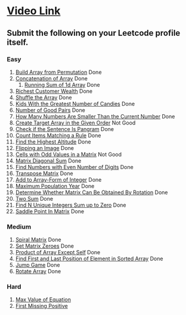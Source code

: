 # [Video Link](https://youtu.be/n60Dn0UsbEk)

## Submit the following on your Leetcode profile itself.

### Easy
1. [Build Array from Permutation](https://leetcode.com/problems/build-array-from-permutation/) Done
2. [Concatenation of Array](https://leetcode.com/problems/concatenation-of-array/) Done
   1. [Running Sum of 1d Array](https://leetcode.com/problems/running-sum-of-1d-array/) Done
3. [Richest Customer Wealth](https://leetcode.com/problems/richest-customer-wealth/) Done
4. [Shuffle the Array](https://leetcode.com/problems/shuffle-the-array/) Done
5. [Kids With the Greatest Number of Candies](https://leetcode.com/problems/kids-with-the-greatest-number-of-candies/) Done
6. [Number of Good Pairs](https://leetcode.com/problems/number-of-good-pairs/) Done
7. [How Many Numbers Are Smaller Than the Current Number](https://leetcode.com/problems/how-many-numbers-are-smaller-than-the-current-number/) Done
8. [Create Target Array in the Given Order](https://leetcode.com/problems/create-target-array-in-the-given-order/) Not Good
9. [Check if the Sentence Is Pangram](https://leetcode.com/problems/check-if-the-sentence-is-pangram/) Done
10. [Count Items Matching a Rule](https://leetcode.com/problems/count-items-matching-a-rule/) Done
11. [Find the Highest Altitude](https://leetcode.com/problems/find-the-highest-altitude/) Done
12. [Flipping an Image](https://leetcode.com/problems/flipping-an-image/) Done
13. [Cells with Odd Values in a Matrix](https://leetcode.com/problems/cells-with-odd-values-in-a-matrix/) Not Good
14. [Matrix Diagonal Sum](https://leetcode.com/problems/matrix-diagonal-sum/) Done
15. [Find Numbers with Even Number of Digits](https://leetcode.com/problems/find-numbers-with-even-number-of-digits/) Done
16. [Transpose Matrix](https://leetcode.com/problems/transpose-matrix/) Done
17. [Add to Array-Form of Integer](https://leetcode.com/problems/add-to-array-form-of-integer/) Done
18. [Maximum Population Year](https://leetcode.com/problems/maximum-population-year/) Done
19. [Determine Whether Matrix Can Be Obtained By Rotation](https://leetcode.com/problems/determine-whether-matrix-can-be-obtained-by-rotation/) Done
20. [Two Sum](https://leetcode.com/problems/two-sum/) Done
21. [Find N Unique Integers Sum up to Zero](https://leetcode.com/problems/find-n-unique-integers-sum-up-to-zero/) Done
22. [Saddle Point In Matrix](https://leetcode.com/problems/lucky-numbers-in-a-matrix/) Done

### Medium
1. [Spiral Matrix](https://leetcode.com/problems/spiral-matrix/) Done
2. [Set Matrix Zeroes](https://leetcode.com/problems/set-matrix-zeroes/) Done
3. [Product of Array Except Self](https://leetcode.com/problems/product-of-array-except-self/) Done
4. [Find First and Last Position of Element in Sorted Array](https://leetcode.com/problems/find-first-and-last-position-of-element-in-sorted-array/) Done
5. [Jump Game](https://leetcode.com/problems/jump-game/) Done
6. [Rotate Array](https://leetcode.com/problems/rotate-array/) Done

### Hard
1. [Max Value of Equation](https://leetcode.com/problems/max-value-of-equation/)
2. [First Missing Positive](https://leetcode.com/problems/first-missing-positive/)